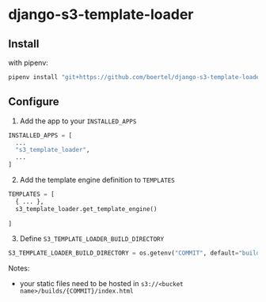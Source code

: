 # django-s3-template-loader

## Install

with pipenv:
```bash
pipenv install "git+https://github.com/boertel/django-s3-template-loader/#egg=s3_template_loader"
```

## Configure

1. Add the app to your `INSTALLED_APPS`

```python
INSTALLED_APPS = [
  ...
  "s3_template_loader",
  ...
]
```

2. Add the template engine definition to `TEMPLATES`

```python
TEMPLATES = [
  { ... },
  s3_template_loader.get_template_engine()
 
]
```

3. Define `S3_TEMPLATE_LOADER_BUILD_DIRECTORY`

```python
S3_TEMPLATE_LOADER_BUILD_DIRECTORY = os.getenv("COMMIT", default="build")
```


Notes:
- your static files need to be hosted in `s3://<bucket name>/builds/{COMMIT}/index.html`
